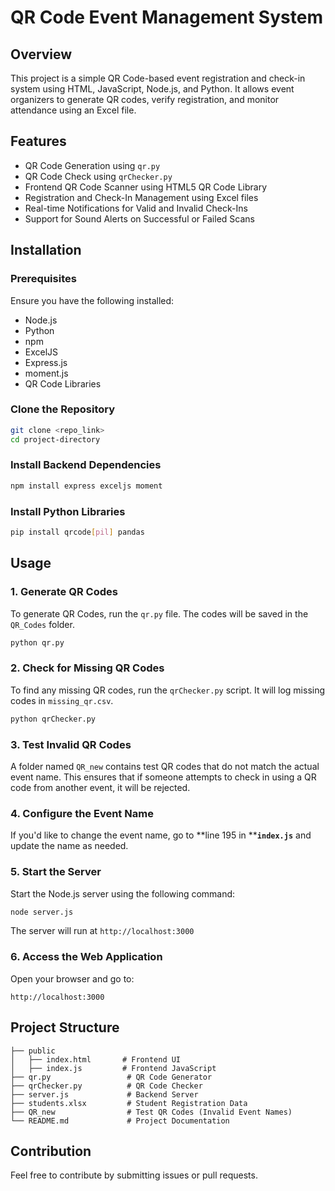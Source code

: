# QR Code Event Management System

## Overview

This project is a simple QR Code-based event registration and check-in system using HTML, JavaScript, Node.js, and Python. It allows event organizers to generate QR codes, verify registration, and monitor attendance using an Excel file.

## Features

- QR Code Generation using `qr.py`
- QR Code Check using `qrChecker.py`
- Frontend QR Code Scanner using HTML5 QR Code Library
- Registration and Check-In Management using Excel files
- Real-time Notifications for Valid and Invalid Check-Ins
- Support for Sound Alerts on Successful or Failed Scans

## Installation

### Prerequisites

Ensure you have the following installed:

- Node.js
- Python
- npm
- ExcelJS
- Express.js
- moment.js
- QR Code Libraries

### Clone the Repository

```bash
git clone <repo_link>
cd project-directory
```

### Install Backend Dependencies

```bash
npm install express exceljs moment
```

### Install Python Libraries

```bash
pip install qrcode[pil] pandas
```

## Usage

### 1. Generate QR Codes

To generate QR Codes, run the `qr.py` file. The codes will be saved in the `QR_Codes` folder.

```bash
python qr.py
```

### 2. Check for Missing QR Codes

To find any missing QR codes, run the `qrChecker.py` script. It will log missing codes in `missing_qr.csv`.

```bash
python qrChecker.py
```

### 3. Test Invalid QR Codes

A folder named `QR_new` contains test QR codes that do not match the actual event name. This ensures that if someone attempts to check in using a QR code from another event, it will be rejected.

### 4. Configure the Event Name

If you'd like to change the event name, go to **line 195 in ****`index.js`** and update the name as needed.

### 5. Start the Server

Start the Node.js server using the following command:

```bash
node server.js
```

The server will run at `http://localhost:3000`

### 6. Access the Web Application

Open your browser and go to:

```
http://localhost:3000
```

## Project Structure

```
├── public
│   ├── index.html       # Frontend UI
│   ├── index.js         # Frontend JavaScript
├── qr.py                 # QR Code Generator
├── qrChecker.py          # QR Code Checker
├── server.js             # Backend Server
├── students.xlsx         # Student Registration Data
├── QR_new                # Test QR Codes (Invalid Event Names)
└── README.md             # Project Documentation
```

## Contribution

Feel free to contribute by submitting issues or pull requests.

